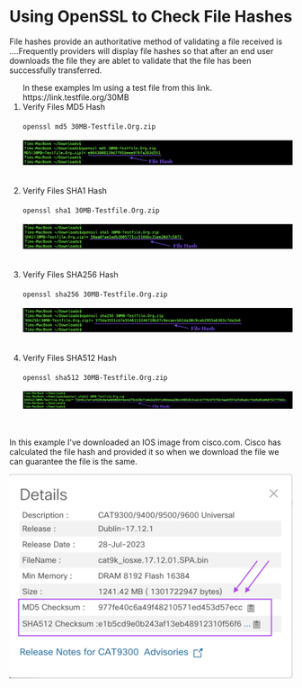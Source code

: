 # Using OpenSSL to Check File Hashes

File hashes provide an authoritative method of validating a file received is ....Frequently providers will display file hashes so that after an end user downloads the file they are ablet to validate that the file has been successfully transferred. 



<ol>
In these examples Im using a test file from this link.
https://link.testfile.org/30MB


<li>Verify Files MD5 Hash</li>
<br>
<code>openssl md5 30MB-Testfile.Org.zip </code>
<br><br>
<img src="/images/02-01-openssl-md5-WEB.png" alt="" width=600>
<br><br><br>


<li>Verify Files SHA1 Hash</li>
<br>
<code>openssl sha1 30MB-Testfile.Org.zip </code>
<br><br>
<img src="/images/02-02-openssl-sha1-WEB.png" alt="" width=600>
<br><br><br>

<li>Verify Files SHA256 Hash</li>
<br>
<code>openssl sha256 30MB-Testfile.Org.zip </code>
<br><br>
<img src="/images/02-03-openssl-sha256-WEB.png" alt="" width=600>
<br><br><br>

<li>Verify Files SHA512 Hash</li>
<br>
<code>openssl sha512 30MB-Testfile.Org.zip </code>
<br><br>
<img src="/images/02-04-openssl-sha512-WEB.png" alt="" width=600>
<br><br><br>

</ol>

In this example I've downloaded an IOS image from cisco.com.  Cisco has calculated the file hash and provided it so when we download the file we can guarantee the file is the same. 

<img src="/images/02-05-cisco-file-hashes-WEB.png" alt="SSH Server Configuration Status" width=600>

